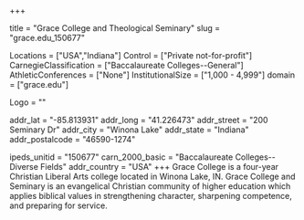 
+++

title = "Grace College and Theological Seminary"
slug = "grace.edu_150677"

Locations = ["USA","Indiana"]
Control = ["Private not-for-profit"]
CarnegieClassification = ["Baccalaureate Colleges--General"]
AthleticConferences = ["None"]
InstitutionalSize = ["1,000 - 4,999"]
domain = ["grace.edu"]

Logo = ""

addr_lat = "-85.813931"
addr_long = "41.226473"
addr_street = "200 Seminary Dr"
addr_city = "Winona Lake"
addr_state = "Indiana"
addr_postalcode = "46590-1274"

ipeds_unitid = "150677"
carn_2000_basic = "Baccalaureate Colleges--Diverse Fields"
addr_country = "USA"
+++
    Grace College is a four-year Christian Liberal Arts college located in Winona Lake, IN. Grace College and Seminary is an evangelical Christian community of higher education which applies biblical values in strengthening character, sharpening competence, and preparing for service.
